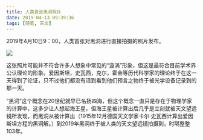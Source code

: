 ```yaml
---
title: 人类首张黑洞照片
date: 2019-04-13 09:39:36
tags: [随笔, 天文]
---
```

2019年4月10日9：00，人类首张对黑洞进行直接拍摄的照片发布。

![](https://i.loli.net/2019/04/12/5cb090dea8dcc.jpg)

这张照片可能并不符合许多人想象中常见的“漩涡”形象，但这是最符合目前学术界公认理论的形象。爱因斯坦，史瓦西，克尔，霍金等历代科学家的理论终于在这一天得到了论证，只不过他们都没有活到看到他们预言之物终于被光学设备记录到的那一天。

“黑洞”这个概念在20世纪就早已名扬四海，但这个概念一直只是存在于物理学家的计算中，这多少让人想起海王星，但海王星被计算出后几乎是立刻就被天文望远镜所发现，而黑洞从被计算出（1915年12月德国天文学家卡尔·史瓦西计算出爱因斯坦方程的黑洞解。）到2019年黑洞终于被人类的天文望远镜拍摄到，时隔整整103年。